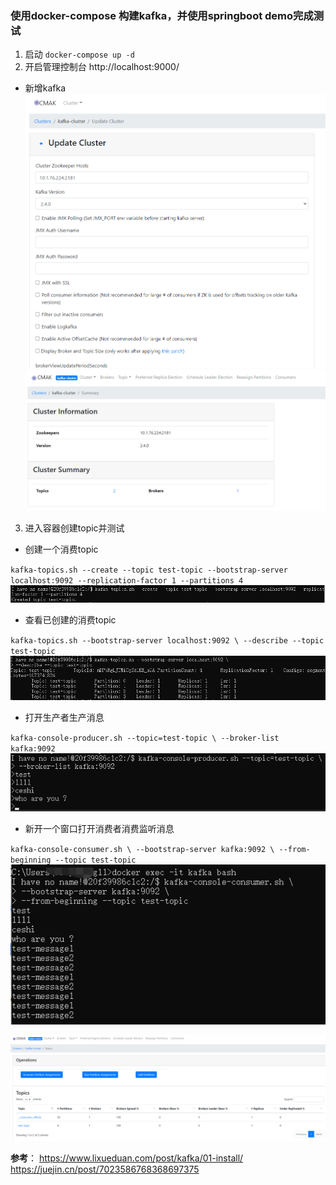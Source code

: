 ### 使用docker-compose 构建kafka，并使用springboot demo完成测试
1. 启动 `docker-compose up -d`
2. 开启管理控制台 http://localhost:9000/
- 新增kafka
  ![img.png](img.png)
  ![img_1.png](img_1.png)
3. 进入容器创建topic并测试
- 创建一个消费topic

`kafka-topics.sh --create --topic test-topic --bootstrap-server localhost:9092 --replication-factor 1 --partitions 4`
![img_6.png](img_6.png)
- 查看已创建的消费topic

`kafka-topics.sh --bootstrap-server localhost:9092 \
--describe --topic test-topic`
![img_4.png](img_4.png)

- 打开生产者生产消息

`kafka-console-producer.sh --topic=test-topic \
--broker-list kafka:9092`
![img_5.png](img_5.png)
- 新开一个窗口打开消费者消费监听消息

`kafka-console-consumer.sh \
--bootstrap-server kafka:9092 \
--from-beginning --topic test-topic`
![img_2.png](img_2.png)

![img_7.png](img_7.png)

**参考**：
https://www.lixueduan.com/post/kafka/01-install/
https://juejin.cn/post/7023586768368697375
